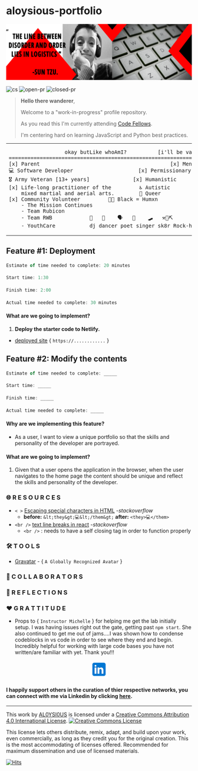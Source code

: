 # aloysious-portfolio

![](https://github.com/AL0YSI0US/portfolio-prep/blob/main/assets/banner_1400x422.png?raw=true)

![cs](https://img.shields.io/github/license/AL0YSI0US/data-structures-and-algorithms) ![open-pr](https://img.shields.io/github/issues-pr-raw/AL0YSI0US/aloysious-profile) ![closed-pr](https://img.shields.io/github/issues-pr-closed/AL0YSI0US/aloysious-profile)

> **Hello there wanderer**,
>
> Welcome to a "work-in-progress" profile repository.
>
> As you read this I'm currently attending [Code Fellows](https://www.codefellows.org/).
>
> I'm centering hard on learning JavaScript and Python best practices.

<table align="center"><tr><td>
<pre>
                  okay butLike whoAmI?          [i'll be vague:]
===============================================================
[x] Parent                                          [x] Mentor 
💻 Software Developer                     [x] Permissionary
🎖️ Army Veteran [13+ years]              [x] Humanistic
[x] Life-long practitioner of the         ♿ Autistic
    mixed martial and aerial arts.        🌈 Queer 
[x] Community Volunteer         ✊🏾 Black = Humxn
    - The Mission Continues  
    - Team Rubicon   
    - Team RWB            🎼   🕺    🗣️   🎤    🛹   ⚒️💎⛏️
    - YouthCare           dj dancer poet singer sk8r Rock-hound
</pre> 
</td></tr></table>

## Feature #1: Deployment

````javascript
Estimate of time needed to complete: 20 minutes

Start time: 1:30

Finish time: 2:00

Actual time needed to complete: 30 minutes
````

#### What are we going to implement?

1. **Deploy the starter code to Netlify.**

+ [deployed site]([https://vigilant-kirch-bc35ab.netlify.app](https://vigilant-kirch-bc35ab.netlify.app/)) { `https://............` }

## Feature #2: Modify the contents

````javascript
Estimate of time needed to complete: _____

Start time: _____

Finish time: _____

Actual time needed to complete: _____
````

#### Why are we implementing this feature?

* As a user, I want to view a unique portfolio so that the skills and personality of the developer are portrayed.

#### What are we going to implement?

1. Given that a user opens the application in the browser, when the user navigates to the home page
   the content should be unique and reflect the skills and personality of the developer.

### 🌐 R E S O U R C E S

+ `< >` [Escaping special characters in HTML](https://stackoverflow.com/questions/48151764/how-to-escape-and-all-special-characters-in-javascript) -*stackoverflow*
  + **before:** `&lt;they&gt;💻&lt;/them&gt;` **after:** `<they>💻</them>`
+ `<br />` [text line breaks in react](https://stackoverflow.com/questions/32469570/how-can-i-insert-a-line-break-into-a-text-component-in-react-native) -*stackoverflow*
  + `<br />` : needs to have a self closing tag in order to function properly

### 🛠️ T O O L S

+ [Gravatar](https://en.gravatar.com/aloysiousx) - { `A Globally Recognized Avatar` }

### 👥 C O L L A B O R A T O R S

### 🤔 R E F L E C T I O N S

### ❤️ G R A T T I T U D E

+ Props to { `Instructor Michelle` } for helping me get the lab initially setup. I was having issues right out the gate, getting past `npm start`. She also continued to get me out of jams....I was shown how to condense codeblocks in vs code in order to see where they end and begin. Incredibly helpful for working with large code bases you have not written/are familiar with yet. Thank you!!!

<p align="center">
<img src="https://github.com/AL0YSI0US/AL0YSI0US/blob/main/img/linkedin.png?raw=true" height="auto" width="auto">
</p>

#### I happily support others in the curation of thier respective networks, you can connect with me via Linkedin by clicking [here](https://www.linkedin.com/in/a-todd-charliemike/).

---

This work by [AL0YSI0US](https://github.com/AL0YSI0US/) is licensed under a [Creative Commons Attribution 4.0 International License](http://creativecommons.org/licenses/by/4.0/). [![Creative Commons License](https://camo.githubusercontent.com/72af7c8e70a45c471163e803748d0338b3b2b52f6b040804e549e4163de72a58/68747470733a2f2f692e6372656174697665636f6d6d6f6e732e6f72672f6c2f62792f342e302f38387833312e706e67)](http://creativecommons.org/licenses/by/4.0/)

This license lets others distribute, remix, adapt, and build upon your work, even commercially, as long as they credit you for the original creation. This is the most accommodating of licenses offered. Recommended for maximum dissemination and use of licensed materials.

[![Hits](https://hits.seeyoufarm.com/api/count/incr/badge.svg?url=https%3A%2F%2Fgithub.com%2FAL0YSI0US%2Fdata-structures-and-algorithms&count_bg=%23FF0090&title_bg=%23555555&icon=counter-strike.svg&icon_color=%23E7E7E7&title=hits&edge_flat=false)](https://hits.seeyoufarm.com)
